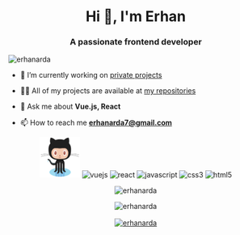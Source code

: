 <h1 align="center">Hi 👋, I'm Erhan</h1>
<h3 align="center">A passionate frontend developer</h3>
<p align="left"> <img src="https://komarev.com/ghpvc/?username=erhanarda" alt="erhanarda" /> </p>

- 🔭 I’m currently working on [private projects](https://github.com/ErhanArda?tab=repositories)

- 👨‍💻 All of my projects are available at [my repositories](https://github.com/ErhanArda?tab=repositories)

- 💬 Ask me about **Vue.js, React**

- 📫 How to reach me **erhanarda7@gmail.com**

<p align="center">
<img src="https://github.com/ErhanArda/ErhanArda/blob/master/Octocat.png" alt=""octocat width="80" height="80"/>
<img src="https://devicons.github.io/devicon/devicon.git/icons/vuejs/vuejs-original-wordmark.svg" alt="vuejs" width="80" height="80"/>
<img src="https://devicons.github.io/devicon/devicon.git/icons/react/react-original-wordmark.svg" alt="react" width="80 height="80"/>
<img src="https://devicons.github.io/devicon/devicon.git/icons/javascript/javascript-original.svg" alt="javascript" width="80" height="80"/>
<img src="https://devicons.github.io/devicon/devicon.git/icons/css3/css3-original-wordmark.svg" alt="css3" width="80" height="80"/> 
<img src="https://devicons.github.io/devicon/devicon.git/icons/html5/html5-original-wordmark.svg" alt="html5" width="80" height="80"/> 
</p>
<p align="center"> 
<img src="https://github-readme-stats.vercel.app/api?username=erhanarda&show_icons=true" alt="erhanarda" /> 
</p>


<p align="center">
<img src="https://github-readme-stats.vercel.app/api/top-langs/?username=erhanarda&layout=compact" alt="erhanarda" /> 
</p>

<p align="center">
<a href="https://linkedin.com/in/erhanarda" target="blank"><img align="center" src="https://image.flaticon.com/icons/png/512/174/174857.png" alt="erhanarda" height="40" width="40" /></a>
</p>

<!--![image](https://github.com/ErhanArda/ErhanArda/blob/master/index.png)-->
<!--![image](https://github.com/ErhanArda/ErhanArda/blob/master/Octocat.png)-->

<!--
**ErhanArda/ErhanArda** is a ✨ _special_ ✨ repository because its `README.md` (this file) appears on your GitHub profile.

Here are some ideas to get you started:

- 🔭 I’m currently working on ...
- 🌱 I’m currently learning ...
- 👯 I’m looking to collaborate on ...
- 🤔 I’m looking for help with ...
- 💬 Ask me about ...
- 📫 How to reach me: ...
- 😄 Pronouns: ...
- ⚡ Fun fact: ...
-->
